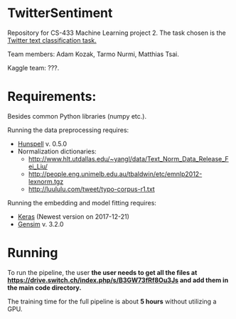 # TwitterSentiment
Repository for CS-433 Machine Learning project 2.
The task chosen is the [Twitter text classification task.](https://www.kaggle.com/c/epfml17-text)

Team members: Adam Kozak, Tarmo Nurmi, Matthias Tsai.

Kaggle team: ???.

# Requirements:
Besides common Python libraries (numpy etc.).

Running the data preprocessing requires:
- [Hunspell](https://pypi.python.org/pypi/hunspell) v. 0.5.0
- Normalization dictionaries:
  - http://www.hlt.utdallas.edu/~yangl/data/Text_Norm_Data_Release_Fei_Liu/
  - http://people.eng.unimelb.edu.au/tbaldwin/etc/emnlp2012-lexnorm.tgz
  - http://luululu.com/tweet/typo-corpus-r1.txt

Running the embedding and model fitting requires:
- [Keras](https://github.com/fchollet/keras) (Newest version on 2017-12-21)
- [Gensim](https://pypi.python.org/pypi/gensim) v. 3.2.0

# Running

To run the pipeline, the user **the user needs to get all the files at https://drive.switch.ch/index.php/s/B3GW73fRf8Ou3Js and add them in the main code directory.**

The training time for the full pipeline is about **5 hours** without utilizing a GPU.
